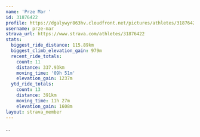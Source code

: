 ```yaml
---
name: 'Prze Mar '
id: 31876422
profile: https://dgalywyr863hv.cloudfront.net/pictures/athletes/31876422/22548952/3/large.jpg
username: prze-mar
strava_url: https://www.strava.com/athletes/31876422
stats:
  biggest_ride_distance: 115.89km
  biggest_climb_elevation_gain: 979m
  recent_ride_totals:
    count: 11
    distance: 337.93km
    moving_time: '09h 51m'
    elevation_gain: 1237m
  ytd_ride_totals:
    count: 13
    distance: 391km
    moving_time: 11h 27m
    elevation_gain: 1608m
layout: strava_member
--- 
```

...
